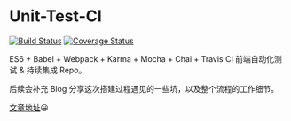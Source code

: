 # Unit-Test-CI
[![Build Status](https://travis-ci.org/swarosky44/Unit-Test-CI.svg?branch=master)](https://travis-ci.org/swarosky44/Unit-Test-CI)
[![Coverage Status](https://coveralls.io/repos/github/swarosky44/Unit-Test-CI/badge.svg?branch=master)](https://coveralls.io/github/swarosky44/Unit-Test-CI?branch=master)

ES6 + Babel + Webpack + Karma + Mocha + Chai + Travis CI 前端自动化测试 & 持续集成 Repo。

后续会补充 Blog 分享这次搭建过程遇见的一些坑，以及整个流程的工作细节。

[文章地址](http://swarosky44.github.io/2017/07/28/ES6%20+%20Mocha%20%E5%89%8D%E7%AB%AF%E8%87%AA%E5%8A%A8%E5%8C%96%E6%B5%8B%E8%AF%95%20&%20%E6%8C%81%E7%BB%AD%E9%9B%86%E6%88%90/#more)😀
